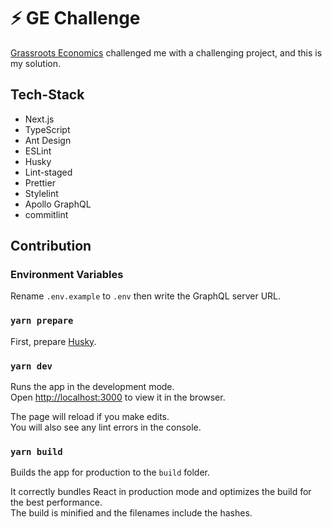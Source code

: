 # ⚡ GE Challenge

[Grassroots Economics](https://github.com/grassrootseconomics) challenged me with a challenging project, and this is my solution.

## Tech-Stack

- Next.js
- TypeScript
- Ant Design
- ESLint
- Husky
- Lint-staged
- Prettier
- Stylelint
- Apollo GraphQL
- commitlint

## Contribution

### Environment Variables

Rename `.env.example` to `.env` then write the GraphQL server URL.

### `yarn prepare`

First, prepare [Husky](https://github.com/typicode/husky).

### `yarn dev`

Runs the app in the development mode.\
Open [http://localhost:3000](http://localhost:3000) to view it in the browser.

The page will reload if you make edits.\
You will also see any lint errors in the console.

### `yarn build`

Builds the app for production to the `build` folder.

It correctly bundles React in production mode and optimizes the build for the best performance.\
The build is minified and the filenames include the hashes.
